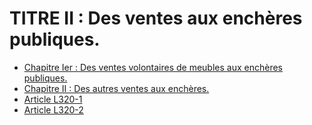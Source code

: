 # TITRE II : Des ventes aux enchères publiques.

- [Chapitre Ier : Des ventes volontaires de meubles aux enchères publiques.](chapitre-ier)
- [Chapitre II : Des autres ventes aux enchères.](chapitre-ii)
- [Article L320-1](article-l320-1.md)
- [Article L320-2](article-l320-2.md)
